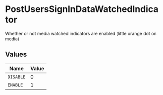 # PostUsersSignInDataWatchedIndicator

Whether or not media watched indicators are enabled (little orange dot on media)


## Values

| Name      | Value     |
| --------- | --------- |
| `DISABLE` | 0         |
| `ENABLE`  | 1         |